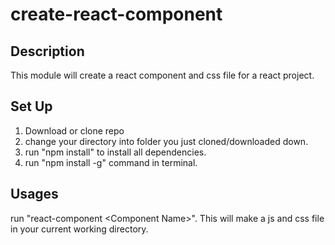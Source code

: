 # create-react-component

## Description
This module will create a react component and css file for a react project.

## Set Up
1. Download or clone repo
2. change your directory into folder you just cloned/downloaded down.
3. run "npm install" to install all dependencies.
4. run "npm install -g" command in terminal.

## Usages
run "react-component \<Component Name\>". This will make a js and css file in your current working directory.
